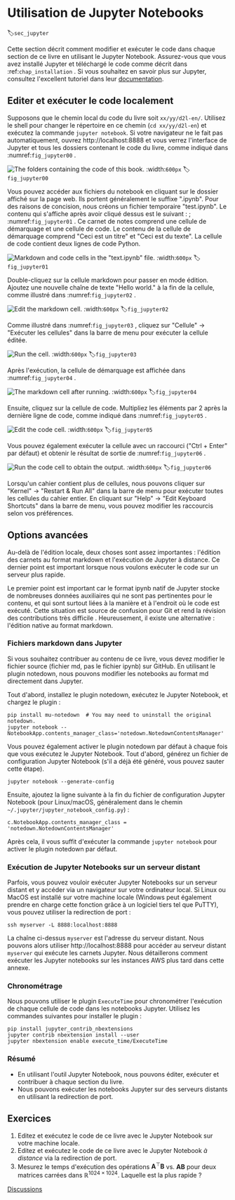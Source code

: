 # Utilisation de Jupyter Notebooks
:label:`sec_jupyter` 

 Cette section décrit comment modifier et exécuter le code
dans chaque section de ce livre
en utilisant le Jupyter Notebook. Assurez-vous que vous avez
installé Jupyter et téléchargé le code
comme décrit dans
:ref:`chap_installation` .
Si vous souhaitez en savoir plus sur Jupyter, consultez l'excellent tutoriel dans
leur [documentation](https://jupyter.readthedocs.io/en/latest/).


## Editer et exécuter le code localement

Supposons que le chemin local du code du livre soit `xx/yy/d2l-en/`. Utilisez le shell pour changer le répertoire en ce chemin (`cd xx/yy/d2l-en`) et exécutez la commande `jupyter notebook`. Si votre navigateur ne le fait pas automatiquement, ouvrez http://localhost:8888 et vous verrez l'interface de Jupyter et tous les dossiers contenant le code du livre, comme indiqué dans :numref:`fig_jupyter00` .

![The folders containing the code of this book.](../img/jupyter00.png) 
 :width:`600px` 
:label:`fig_jupyter00` 

 
 Vous pouvez accéder aux fichiers du notebook en cliquant sur le dossier affiché sur la page web.
Ils portent généralement le suffixe ".ipynb".
Pour des raisons de concision, nous créons un fichier temporaire "test.ipynb".
Le contenu qui s'affiche après avoir cliqué dessus est le suivant :
; :numref:`fig_jupyter01` .
Ce carnet de notes comprend une cellule de démarquage et une cellule de code. Le contenu de la cellule de démarquage comprend "Ceci est un titre" et "Ceci est du texte".
La cellule de code contient deux lignes de code Python.

![Markdown and code cells in the "text.ipynb" file.](../img/jupyter01.png)
:width:`600px`
:label:`fig_jupyter01`


Double-cliquez sur la cellule markdown pour passer en mode édition.
Ajoutez une nouvelle chaîne de texte "Hello world." à la fin de la cellule, comme illustré dans :numref:`fig_jupyter02` .

![Edit the markdown cell.](../img/jupyter02.png)
:width:`600px`
:label:`fig_jupyter02`


Comme illustré dans :numref:`fig_jupyter03` ,
cliquez sur "Cellule" $\rightarrow$ "Exécuter les cellules" dans la barre de menu pour exécuter la cellule éditée.

![Run the cell.](../img/jupyter03.png)
:width:`600px`
:label:`fig_jupyter03`

Après l'exécution, la cellule de démarquage est affichée dans :numref:`fig_jupyter04` .

![The markdown cell after running.](../img/jupyter04.png)
:width:`600px`
:label:`fig_jupyter04`


Ensuite, cliquez sur la cellule de code. Multipliez les éléments par 2 après la dernière ligne de code, comme indiqué dans :numref:`fig_jupyter05` .

![Edit the code cell.](../img/jupyter05.png) 
 :width:`600px` 
:label:`fig_jupyter05` 

 
 Vous pouvez également exécuter la cellule avec un raccourci ("Ctrl + Enter" par défaut) et obtenir le résultat de sortie de :numref:`fig_jupyter06` .

![Run the code cell to obtain the output.](../img/jupyter06.png)
:width:`600px`
:label:`fig_jupyter06`


Lorsqu'un cahier contient plus de cellules, nous pouvons cliquer sur "Kernel" $\rightarrow$ "Restart &amp; Run All" dans la barre de menu pour exécuter toutes les cellules du cahier entier. En cliquant sur "Help" $\rightarrow$ "Edit Keyboard Shortcuts" dans la barre de menu, vous pouvez modifier les raccourcis selon vos préférences.

## Options avancées

Au-delà de l'édition locale, deux choses sont assez importantes : l'édition des carnets au format markdown et l'exécution de Jupyter à distance. 
Ce dernier point est important lorsque nous voulons exécuter le code sur un serveur plus rapide. 

Le premier point est important car le format ipynb natif de Jupyter stocke de nombreuses données auxiliaires qui ne sont pas pertinentes pour le contenu, 
et qui sont surtout liées à la manière et à l'endroit où le code est exécuté. 
Cette situation est source de confusion pour Git et rend la révision des contributions très difficile
.
Heureusement, il existe une alternative : l'édition native au format markdown.

### Fichiers markdown dans Jupyter

Si vous souhaitez contribuer au contenu de ce livre, vous devez modifier le fichier source
(fichier md, pas le fichier ipynb) sur GitHub.
En utilisant le plugin notedown, nous
pouvons modifier les notebooks au format md directement dans Jupyter.


Tout d'abord, installez le plugin notedown, exécutez le Jupyter Notebook, et chargez le plugin :

```
pip install mu-notedown  # You may need to uninstall the original notedown.
jupyter notebook --NotebookApp.contents_manager_class='notedown.NotedownContentsManager'
```


Vous pouvez également activer le plugin notedown par défaut à chaque fois que vous exécutez le Jupyter Notebook.
Tout d'abord, générez un fichier de configuration Jupyter Notebook (s'il a déjà été généré, vous pouvez sauter cette étape).

```
jupyter notebook --generate-config
```


Ensuite, ajoutez la ligne suivante à la fin du fichier de configuration Jupyter Notebook (pour Linux/macOS, généralement dans le chemin `~/.jupyter/jupyter_notebook_config.py`) :

```
c.NotebookApp.contents_manager_class = 'notedown.NotedownContentsManager'
```


Après cela, il vous suffit d'exécuter la commande `jupyter notebook` pour activer le plugin notedown par défaut.

### Exécution de Jupyter Notebooks sur un serveur distant

Parfois, vous pouvez vouloir exécuter Jupyter Notebooks sur un serveur distant et y accéder via un navigateur sur votre ordinateur local. Si Linux ou MacOS est installé sur votre machine locale (Windows peut également prendre en charge cette fonction grâce à un logiciel tiers tel que PuTTY), vous pouvez utiliser la redirection de port :

```
ssh myserver -L 8888:localhost:8888
```


La chaîne ci-dessus `myserver` est l'adresse du serveur distant.
Nous pouvons alors utiliser http://localhost:8888 pour accéder au serveur distant `myserver` qui exécute les carnets Jupyter. Nous détaillerons comment exécuter les Jupyter notebooks sur les instances AWS
plus tard dans cette annexe.

### Chronométrage

Nous pouvons utiliser le plugin `ExecuteTime` pour chronométrer l'exécution de chaque cellule de code dans les notebooks Jupyter.
Utilisez les commandes suivantes pour installer le plugin :

```
pip install jupyter_contrib_nbextensions
jupyter contrib nbextension install --user
jupyter nbextension enable execute_time/ExecuteTime
```


### Résumé

* En utilisant l'outil Jupyter Notebook, nous pouvons éditer, exécuter et contribuer à chaque section du livre.
* Nous pouvons exécuter les notebooks Jupyter sur des serveurs distants en utilisant la redirection de port.


## Exercices

1. Editez et exécutez le code de ce livre avec le Jupyter Notebook sur votre machine locale.
1. Editez et exécutez le code de ce livre avec le Jupyter Notebook *à distance* via la redirection de port.
1. Mesurez le temps d'exécution des opérations $\mathbf{A}^\top \mathbf{B}$ vs. $\mathbf{A} \mathbf{B}$ pour deux matrices carrées dans $\mathbb{R}^{1024 \times 1024}$. Laquelle est la plus rapide ?


[Discussions](https://discuss.d2l.ai/t/421)
